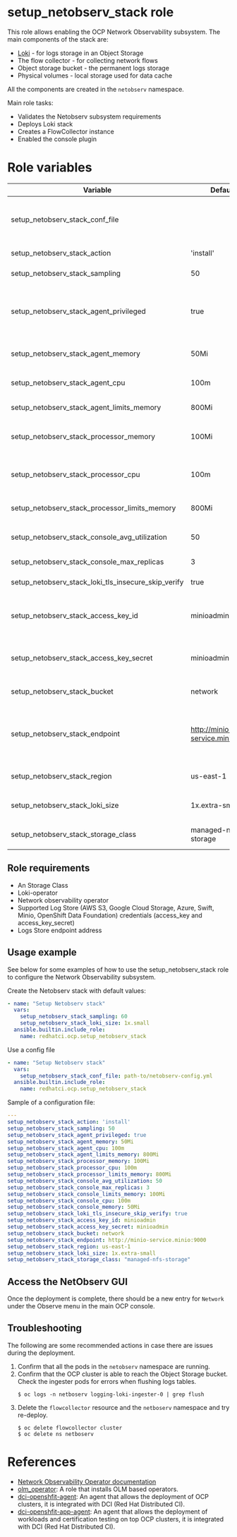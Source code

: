 # setup_netobserv_stack role

This role allows enabling the OCP Network Observability subsystem. The main components of the stack are:
  - [Loki](https://grafana.com/oss/loki/) - for logs storage in an Object Storage
  - The flow collector - for collecting network flows
  - Object storage bucket - the permanent logs storage
  - Physical volumes - local storage used for data cache

All the components are created in the `netobserv` namespace.

Main role tasks:
  - Validates the Netobserv subsystem requirements
  - Deploys Loki stack
  - Creates a FlowCollector instance
  - Enabled the console plugin

# Role variables

 Variable                                          | Default                         | Required    | Description
-------------------------------------------------- | ------------------------------- | ----------- | ----------------------------------------------
setup_netobserv_stack_conf_file                    |                                 | No          | Configuration file, this overrides the vars passed to the role
setup_netobserv_stack_action                       | 'install'                       | No          | Role's default action
setup_netobserv_stack_sampling                     | 50                              | No          | Data sampling
setup_netobserv_stack_agent_privileged             | true                            | No          | Privileged mode allows collecting data from SRIOV functions
setup_netobserv_stack_agent_memory                 | 50Mi                            | No          | Memory assigned to the agent
setup_netobserv_stack_agent_cpu                    | 100m                            | No          | CPU assigned to the agent
setup_netobserv_stack_agent_limits_memory          | 800Mi                           | No          | Memory limit for the agent
setup_netobserv_stack_processor_memory             | 100Mi                           | No          | Memory assigned to the processor
setup_netobserv_stack_processor_cpu                | 100m                            | No          | CPU assigned to the processor
setup_netobserv_stack_processor_limits_memory      | 800Mi                           | No          | CPU limit for the processor
setup_netobserv_stack_console_avg_utilization      | 50                              | No          | Average utilization for the console
setup_netobserv_stack_console_max_replicas         | 3                               | No          | Console replicas
setup_netobserv_stack_loki_tls_insecure_skip_verify| true                            | No          | Skip TLS verification
setup_netobserv_stack_access_key_id                | minioadmin                      | No          | Access Key ID for the object storage backend
setup_netobserv_stack_access_key_secret            | minioadmin                      | No          | Secret Key for the object storage backend
setup_netobserv_stack_bucket                       | network                         | No          | Bucket for the Network Observability
setup_netobserv_stack_endpoint                     | http://minio-service.minio:9000 | No          | Object Storage Endpoint. It must exist and be reachable
setup_netobserv_stack_region                       | us-east-1                       | No          | Object Storage region
setup_netobserv_stack_loki_size                    | 1x.extra-small                  | No          | Loki Stack size See [Sizing](https://docs.redhat.com/en/documentation/openshift_container_platform/4.16/html/logging/log-storage-3#loki-deployment-sizing_installing-log-storage)
setup_netobserv_stack_storage_class                | managed-nfs-storage             | No          | Storage class for the Loki Stack

## Role requirements
  - An Storage Class
  - Loki-operator
  - Network observability operator
  - Supported Log Store (AWS S3, Google Cloud Storage, Azure, Swift, Minio, OpenShift Data Foundation) credentials (access_key and access_key_secret)
  - Logs Store endpoint address

## Usage example

See below for some examples of how to use the setup_netobserv_stack role to configure the Network Observability subsystem.

Create the Netobserv stack with default values:

```yaml
- name: "Setup Netobserv stack"
  vars:
    setup_netobserv_stack_sampling: 60
    setup_netobserv_stack_loki_size: 1x.small
  ansible.builtin.include_role:
    name: redhatci.ocp.setup_netobserv_stack
```

Use a config file
```yaml
- name: "Setup Netobserv stack"
  vars:
    setup_netobserv_stack_conf_file: path-to/netobserv-config.yml
  ansible.builtin.include_role:
    name: redhatci.ocp.setup_netobserv_stack
```

Sample of a configuration file:
```yaml
---
setup_netobserv_stack_action: 'install'
setup_netobserv_stack_sampling: 50
setup_netobserv_stack_agent_privileged: true
setup_netobserv_stack_agent_memory: 50Mi
setup_netobserv_stack_agent_cpu: 100m
setup_netobserv_stack_agent_limits_memory: 800Mi
setup_netobserv_stack_processor_memory: 100Mi
setup_netobserv_stack_processor_cpu: 100m
setup_netobserv_stack_processor_limits_memory: 800Mi
setup_netobserv_stack_console_avg_utilization: 50
setup_netobserv_stack_console_max_replicas: 3
setup_netobserv_stack_console_limits_memory: 100Mi
setup_netobserv_stack_console_cpu: 100m
setup_netobserv_stack_console_memory: 50Mi
setup_netobserv_stack_loki_tls_insecure_skip_verify: true
setup_netobserv_stack_access_key_id: minioadmin
setup_netobserv_stack_access_key_secret: minioadmin
setup_netobserv_stack_bucket: network
setup_netobserv_stack_endpoint: http://minio-service.minio:9000
setup_netobserv_stack_region: us-east-1
setup_netobserv_stack_loki_size: 1x.extra-small
setup_netobserv_stack_storage_class: "managed-nfs-storage"
```

## Access the NetObserv GUI

Once the deployment is complete, there should be a new entry for `Network` under the Observe menu in the main OCP console.

## Troubleshooting

The following are some recommended actions in case there are issues during the deployment.

1. Confirm that all the pods in the `netobserv` namespace are running.
1. Confirm that the OCP cluster is able to reach the Object Storage bucket. Check the ingester pods for errors when flushing logs tables.
    ```ShellSession
    $ oc logs -n netboserv logging-loki-ingester-0 | grep flush
    ```
1. Delete the `flowcollector` resource and the `netboserv` namespace and try re-deploy.
    ```ShellSession
    $ oc delete flowcollector cluster
    $ oc delete ns netboserv
    ```

# References

* [Network Observability Operator documentation](https://docs.redhat.com/en/documentation/openshift_container_platform/4.20/html/network_observability/configuring-network-observability-operators)
* [olm_operator](../olm_operator/README.md): A role that installs OLM based operators.
* [dci-openshfit-agent](https://github.com/redhat-cip/dci-openshift-agent/): An agent that allows the deployment of OCP clusters, it is integrated with DCI (Red Hat Distributed CI).
* [dci-openshfit-app-agent](https://github.com/redhat-cip/dci-openshift-app-agent/): An agent that allows the deployment of workloads and certification testing on top OCP clusters, it is integrated with DCI (Red Hat Distributed CI).
